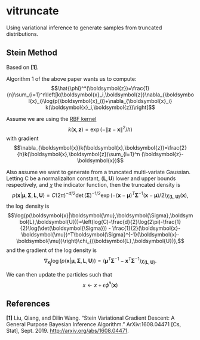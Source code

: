 # vitruncate

Using variational inference to generate samples from truncated distributions.

## Stein Method


Based on **[1]**. 

Algorithm 1 of the above paper wants us to compute: 
$$\hat{\phi}^*(\boldsymbol{z})=\frac{1}{n}\sum_{i=1}^n\left[k(\boldsymbol{x}_i,\boldsymbol{z})\nabla_{\boldsymbol{x}_i}\log(p(\boldsymbol{x}_i))+\nabla_{\boldsymbol{x}_i} k(\boldsymbol{x}_i,\boldsymbol{z})\right]$$

Assume we are using the [RBF kernel](https://en.wikipedia.org/wiki/Radial_basis_function_kernel)
$$k(\boldsymbol{x},\boldsymbol{z})=\exp(-\lVert \boldsymbol{z}-\boldsymbol{x} \rVert^2 /h)$$
with gradient 
$$\nabla_{\boldsymbol{x}}k(\boldsymbol{x},\boldsymbol{z})=\frac{2}{h}k(\boldsymbol{x},\boldsymbol{z})\sum_{i=1}^n (\boldsymbol{z}-\boldsymbol{x})$$

Also assume we want to generate from a truncated multi-variate Gaussian. Letting C be a normalizaiton constant, $(\boldsymbol{L},\boldsymbol{U})$ lower and upper bounds respectively, and $\chi$ the indicator function, then the truncated density is  
$$p(\boldsymbol{x}|\boldsymbol{\mu},\boldsymbol{\Sigma},\boldsymbol{L},\boldsymbol{U})=C(2\pi)^{-d/2}\det(\boldsymbol{\Sigma})^{-1/2}\exp(-(\boldsymbol{x}-\boldsymbol{\mu})^T\boldsymbol{\Sigma}^{-1}(\boldsymbol{x}-\boldsymbol{\mu})/2)\chi_{(\boldsymbol{L},\boldsymbol{U})}(\boldsymbol{x}),$$
the $\log$ density is
$$\log(p(\boldsymbol{x}|\boldsymbol{\mu},\boldsymbol{\Sigma},\boldsymbol{L},\boldsymbol{U}))=\left(log(C)-\frac{d}{2}\log(2\pi)-\frac{1}{2}\log(\det(\boldsymbol{\Sigma})) - \frac{1}{2}(\boldsymbol{x}-\boldsymbol{\mu})^T\boldsymbol{\Sigma}^{-1}(\boldsymbol{x}-\boldsymbol{\mu})\right)\chi_{(\boldsymbol{L},\boldsymbol{U})},$$
and the gradient of the log density is 
$$\nabla_{\boldsymbol{x_j}} \log(p(\boldsymbol{x}|\boldsymbol{\mu},\boldsymbol{\Sigma},\boldsymbol{L},\boldsymbol{U})) = \left(\boldsymbol{\mu}^T\boldsymbol{\Sigma}^{-1} -\boldsymbol{x}^T\boldsymbol{\Sigma}^{-1}\right)\chi_{(\boldsymbol{L},\boldsymbol{U})}.$$

We can then update the particles such that
$$x \leftarrow x+\epsilon\hat{\phi}^*(\boldsymbol{x})$$

## References

**[1]** Liu, Qiang, and Dilin Wang. “Stein Variational Gradient Descent: A General Purpose Bayesian Inference Algorithm.” ArXiv:1608.04471 [Cs, Stat], Sept. 2019. http://arxiv.org/abs/1608.04471.
